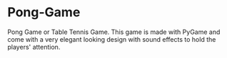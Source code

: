 # Pong-Game
Pong Game or Table Tennis Game. This game is made with PyGame and come with a very elegant looking design with sound effects to hold the players' attention.
